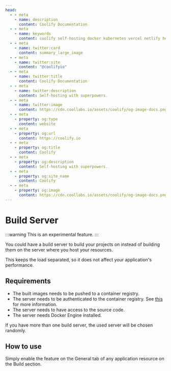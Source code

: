 ```yaml
---
head:
  - - meta
    - name: description
      content: Coolify Documentation
  - - meta
    - name: keywords
      content: coolify self-hosting docker kubernetes vercel netlify heroku render digitalocean aws gcp azure
  - - meta
    - name: twitter:card
      content: summary_large_image
  - - meta
    - name: twitter:site
      content: "@coolifyio"
  - - meta
    - name: twitter:title
      content: Coolify Documentation
  - - meta
    - name: twitter:description
      content: Self-hosting with superpowers.
  - - meta
    - name: twitter:image
      content: https://cdn.coollabs.io/assets/coolify/og-image-docs.png
  - - meta
    - property: og:type
      content: website
  - - meta
    - property: og:url
      content: https://coolify.io
  - - meta
    - property: og:title
      content: Coolify
  - - meta
    - property: og:description
      content: Self-hosting with superpowers.
  - - meta
    - property: og:site_name
      content: Coolify
  - - meta
    - property: og:image
      content: https://cdn.coollabs.io/assets/coolify/og-image-docs.png
---
```

# Build Server 

:::warning
This is an experimental feature.
:::

You could have a build server to build your projects on instead of building them on the server where you host your resources.

This keeps the load separated, so it does not affect your application's performance.

## Requirements
- The built images needs to be pushed to a container registry.
- The server needs to be authenticated to the container registry. See [this](../docker/registry.md) for more information.
- The server needs to have access to the source code.
- The server needs Docker Engine installed.

If you have more than one build server, the used server will be chosen randomly.

## How to use
Simply enable the feature on the General tab of any application resource on the Build section.
